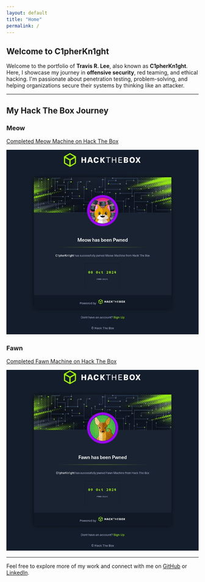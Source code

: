 ```yaml
---
layout: default
title: "Home"
permalink: /
---
```


## Welcome to C1pherKn1ght

Welcome to the portfolio of **Travis R. Lee**, also known as **C1pherKn1ght**. Here, I showcase my journey in **offensive security**, red teaming, and ethical hacking. I'm passionate about penetration testing, problem-solving, and helping organizations secure their systems by thinking like an attacker.

---

## My Hack The Box Journey

### Meow

<div class="centered-links">
    <a href="https://app.hackthebox.com/achievement/machine/2105172/393" target="_blank">Completed Meow Machine on Hack The Box</a>
</div>

![Meow Achievement](assets/images/Meow.jpg)

### Fawn

<div class="centered-links">
    <a href="https://app.hackthebox.com/achievement/machine/2105172/394" target="_blank">Completed Fawn Machine on Hack The Box</a>
</div>

![Fawn Achievement](assets/images/Fawn.jpg)

---

Feel free to explore more of my work and connect with me on [GitHub](https://github.com/Travrl12) or [LinkedIn](https://www.linkedin.com/in/travisrlee).

